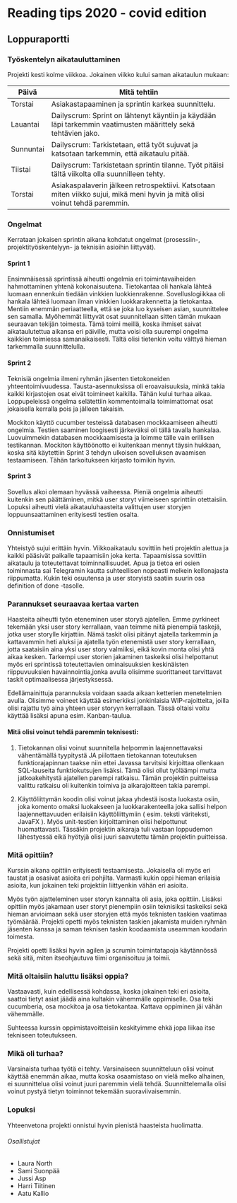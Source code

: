 # Reading tips 2020 - covid edition

## Loppuraportti

### Työskentelyn aikatauluttaminen

Projekti kesti kolme viikkoa. Jokainen viikko kului saman aikataulun mukaan:

Päivä | Mitä tehtiin
------- | -------------
Torstai | Asiakastapaaminen ja sprintin karkea suunnittelu.
Lauantai | Dailyscrum: Sprint on lähtenyt käyntiin ja käydään läpi tarkemmin vaatimusten määrittely sekä tehtävien jako.
Sunnuntai | Dailyscrum: Tarkistetaan, että työt sujuvat ja katsotaan tarkemmin, että aikataulu pitää.
Tiistai | Dailyscrum: Tarkistetaan sprintin tilanne. Työt pitäisi tältä viikolta olla suunnilleen tehty.
Torstai | Asiakaspalaverin jälkeen retrospektiivi. Katsotaan miten viikko sujui, mikä meni hyvin ja mitä olisi voinut tehdä paremmin.


### Ongelmat

Kerrataan jokaisen sprintin aikana kohdatut ongelmat (prosessiin-, projektityöskentelyyn- ja teknisiin asioihin liittyvät).

#### Sprint 1

Ensimmäisessä sprintissä aiheutti ongelmia eri toimintavaiheiden hahmottaminen yhtenä kokonaisuutena. Tietokantaa oli hankala lähteä luomaan ennenkuin tiedään vinkkien luokkienrakenne. Sovelluslogiikkaa oli hankala lähteä luomaan ilman vinkkien luokkarakennetta ja tietokantaa. Mentiin enemmän periaatteella, että se joka luo kyseisen asian, suunnittelee sen samalla. Myöhemmät liittyvät osat suunnitellaan sitten tämän mukaan seuraavan tekijän toimesta. Tämä toimi meillä, koska ihmiset saivat aikataulutettua aikansa eri päiville, mutta voisi olla suurempi ongelma kaikkien toimiessa samanaikaisesti. Tältä olisi tietenkin voitu välttyä hieman tarkemmalla suunnittelulla. 

#### Sprint 2

Teknisiä ongelmia ilmeni ryhmän jäsenten tietokoneiden yhteentoimivuudessa. Tausta-asennuksissa oli eroavaisuuksia, minkä takia kaikki kirjastojen osat eivät toimineet kaikilla. Tähän kului turhaa aikaa. Loppupeleissä ongelma selätettiin kommentoimalla toimimattomat osat jokaisella kerralla pois ja jälleen takaisin.

Mockiton käyttö cucumber testeissä databasen mockkaamiseen aiheutti ongelmia. Testien saaminen loogisesti järkeväksi oli tällä tavalla hankalaa. Luovuimmekin databasen mockkaamisesta ja loimme tälle vain erillisen testikannan. Mockiton käyttöönotto ei kuitenkaan mennyt täysin hukkaan, koska sitä käytettiin Sprint 3 tehdyn ulkoisen sovelluksen avaamisen testaamiseen. Tähän tarkoitukseen kirjasto toimikin hyvin. 

#### Sprint 3

Sovellus alkoi olemaan hyvässä vaiheessa. Pieniä ongelmia aiheutti kuitenkin sen päättäminen, mitkä user storyt viimeiseen sprinttiin otettaisiin. Lopuksi aiheutti vielä aikatauluhaasteita valittujen user storyjen loppuunsaattaminen erityisesti testien osalta. 

### Onnistumiset

Yhteistyö sujui erittäin hyvin. Viikkoaikataulu sovittiin heti projektin alettua ja kaikki pääsivät paikalle tapaamisiin joka kerta. Tapaamisissa sovittiin aikataulu ja toteutettavat toiminnallisuudet. Apua ja tietoa eri osien toiminnasta sai Telegramin kautta suhteellisen nopeasti melkein kellonajasta riippumatta. Kukin teki osuutensa ja user storyistä saatiin suurin osa definition of done -tasolle.

### Parannukset seuraavaa kertaa varten

Haasteita aiheutti työn eteneminen user storyä ajatellen. Emme pyrkineet tekemään yksi user story kerrallaan, vaan teimme niitä pienempiä taskejä, jotka user storylle kirjattiin. Nämä taskit olisi pitänyt ajatella tarkemmin ja kattavammin heti aluksi ja ajatella työn etenemistä user story kerrallaan, jotta saataisiin aina yksi user story valmiiksi, eikä kovin monta olisi yhtä aikaa kesken. Tarkempi user storien jakaminen taskeiksi olisi helpottanut myös eri sprintissä toteutettavien ominaisuuksien keskinäisten riippuvuuksien havainnointia,jonka avulla olisimme suorittaneet tarvittavat taskit optimaalisessa järjestyksessä. 

Edellämainittuja parannuksia voidaan saada aikaan ketterien menetelmien avulla. Olisimme voineet käyttää esimerkiksi jonkinlaisia WIP-rajoitteita, joilla olisi rajattu työ aina yhteen user storyyn kerrallaan. Tässä oltaisi voitu käyttää lisäksi apuna esim. Kanban-taulua.

#### Mitä olisi voinut tehdä paremmin teknisesti:  
  
1. Tietokannan olisi voinut suunnitella helpommin laajennettavaksi vähentämällä tyypitystä JA piilottaen tietokannan toteutuksen funktiorajapinnan taakse niin ettei Javassa tarvitsisi kirjoittaa ollenkaan SQL-lauseita funktiokutsujen lisäksi. Tämä olisi ollut työläämpi mutta jatkoakehitystä ajatellen parempi ratkaisu. Tämän projektin puitteissa valittu ratkaisu oli kuitenkin toimiva ja aikarajoitteen takia parempi.  

2. Käyttöliittymän koodin olisi voinut jakaa yhdestä isosta luokasta osiin, joka komento omaksi luokakseen ja luokkarakenteella joka sallisi helpon laajennettavuuden erilaisiin käyttöliittymiin ( esim. teksti väriteksti, JavaFX ). Myös unit-testien kirjoittaminen olisi helpottunut huomattavasti. Tässäkin projektin aikaraja tuli vastaan loppudemon lähestyessä eikä hyötyjä olisi juuri saavutettu tämän projektin puitteissa.  


### Mitä opittiin?

Kurssin aikana opittiin erityisesti testaamisesta. Jokaisella oli myös eri taustat ja osasivat asioita eri pohjilta. Varmasti kukin oppi hieman erilaisia asioita, kun jokainen teki projektiin liittyenkin vähän eri asioita.

Myös työn ajatteleminen user storyn kannalta oli asia, joka opittiin. Lisäksi opittiin myös jakamaan user storyt pienempiin osiin teknisiksi taskeiksi sekä hieman arvioimaan sekä user storyjen että myös teknisten taskien vaatimaa työmäärää. Projekti opetti myös teknisten taskien jakamista muiden ryhmän jäsenten kanssa ja saman teknisen taskin koodaamista useamman koodarin toimesta.

Projekti opetti lisäksi hyvin agilen ja scrumin toimintatapoja käytännössä sekä sitä, miten itseohjautuva tiimi organisoituu ja toimii.

### Mitä oltaisiin haluttu lisäksi oppia?

Vastaavasti, kuin edellisessä kohdassa, koska jokainen teki eri asioita, saattoi tietyt asiat jäädä aina kultakin vähemmälle oppimiselle. Osa teki cucumberia, osa mockitoa ja osa tietokantaa. Kattava oppiminen jäi vähän vähemmälle.

Suhteessa kurssin oppimistavoitteisiin keskityimme ehkä jopa liikaa itse tekniseen toteutukseen. 

### Mikä oli turhaa?

Varsinaista turhaa työtä ei tehty. Varsinaiseen suunnitteluun olisi voinut käyttää enemmän aikaa, mutta koska osaamistaso on vielä melko alhainen, ei suunnittelua olisi voinut juuri paremmin vielä tehdä. Suunnittelemalla olisi voinut pystyä tietyn toiminnot tekemään suoraviivaisemmin.

### Lopuksi

Yhteenvetona projekti onnistui hyvin pienistä haasteista huolimatta.

###### Osallistujat
* Laura North
* Sami Suonpää
* Jussi Asp
* Harri Tiitinen
* Aatu Kallio
